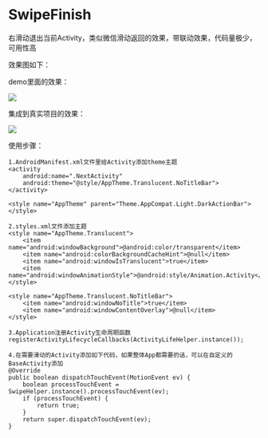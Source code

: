 # SwipeFinish
右滑动退出当前Activity，类似微信滑动返回的效果，带联动效果，代码量极少，可用性高

效果图如下：

demo里面的效果：

![](http://i.imgur.com/2HBwqko.gif)

集成到真实项目的效果：

![](http://i.imgur.com/DZc4wGe.gif)

使用步骤：
	
	1.AndroidManifest.xml文件里给Activity添加theme主题
	<activity
    	android:name=".NextActivity"
        android:theme="@style/AppTheme.Translucent.NoTitleBar">
    </activity>
	
	<style name="AppTheme" parent="Theme.AppCompat.Light.DarkActionBar">
    </style>
	
	2.styles.xml文件添加主题
    <style name="AppTheme.Translucent">
        <item name="android:windowBackground">@android:color/transparent</item>
        <item name="android:colorBackgroundCacheHint">@null</item>
        <item name="android:windowIsTranslucent">true</item>
        <item name="android:windowAnimationStyle">@android:style/Animation.Activity</item>
    </style>

    <style name="AppTheme.Translucent.NoTitleBar">
        <item name="android:windowNoTitle">true</item>
        <item name="android:windowContentOverlay">@null</item>
    </style>

	3.Application注册Activity生命周期函数
	registerActivityLifecycleCallbacks(ActivityLifeHelper.instance());

	4.在需要滑动的Activity添加如下代码，如果整体App都需要的话，可以在自定义的BaseActivity添加
	@Override
    public boolean dispatchTouchEvent(MotionEvent ev) {
        boolean processTouchEvent = SwipeHelper.instance().processTouchEvent(ev);
        if (processTouchEvent) {
            return true;
        }
        return super.dispatchTouchEvent(ev);
    }